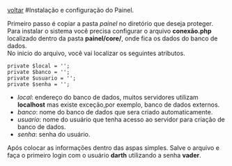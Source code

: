 [voltar](https://github.com/gustavomathias/musicall/blob/master/documentacao/README.md)
#Instalação e configuração do Painel.

Primeiro passo é copiar a pasta *painel* no diretório que deseja proteger.<br>
Para instalar o sistema você precisa configurar o arquivo **conexão.php** localizado dentro da pasta **painel/core/**, onde fica os dados do banco de dados. <br>
No inicio do arquivo, você vai localizar os seguintes atributos.

    
    private $local = '';
    private $banco = '';
    private $usuario = '';
    private $senha = '';
    
    
- *local*: endereço do banco de dados, muitos servidores utilizam **localhost** mas existe exceção,por exemplo, banco de dados externos.
- *banco*: nome do banco de dados que sera criado automaticamente.
- *usuario*: nome do usuário que tenha acesso ao servidor para criação de banco de dados.
- *senha*: senha do usuário.
 

Após colocar as informações dentro das aspas simples. Salve o arquivo e faça o primeiro login com o usuário **darth** utilizando a senha **vader**.